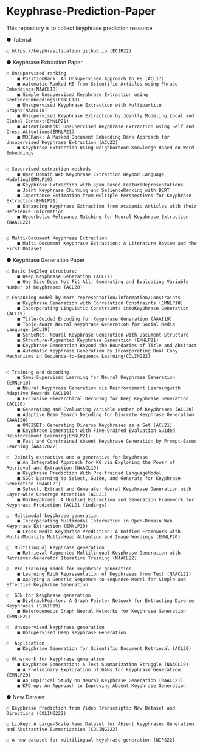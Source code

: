 # Keyphrase-Prediction-Paper

This repository is to collect keyphrase prediction resource.

● Tutorial 

	○ https://keyphrasification.github.io (ECIR22)


● Keyphrase Extraction Paper

	○ Unsupervised ranking
		■ PositionRank: An Unsupervised Approach to KE (ACL17)
		■ Automatic Ranked KE from Scientific Articles using Phrase Embeddings(NAACL18)
		■ Simple Unsupervised Keyphrase Extraction using SentenceEmbeddings(CoNLL18)
		■ Unsupervised Keyphrase Extraction with Multipartite Graphs(NAACL18)
		■ Unsupervised Keyphrase Extraction by Jointly Modeling Local and Global Context(EMNLP21)
		■ AttentionRank: Unsupervised Keyphrase Extraction using Self and Cross Attentions(EMNLP21)
		■ MDERank: A Masked Document Embedding Rank Approach for Unsupervised Keyphrase Extraction (ACL22)
		■ Keyphrase Extraction Using Neighborhood Knowledge Based on Word Embeddings


	○ Supervised extraction methods
		■ Open Domain Web Keyphrase Extraction Beyond Language Modeling(EMNLP19)
		■ Keyphrase Extraction with Span-based FeatureRepresentations
		■ Joint Keyphrase Chunking and SalienceRanking with BERT
		■ Importance Estimation from Multiple Perspectives for Keyphrase Extraction(EMNLP21)
		■ Enhancing Keyphrase Extraction from Academic Articles with their Reference Information
		■ Hyperbolic Relevance Matching for Neural Keyphrase Extraction (NAACL22)

	
	○ Multi-Document Keyphrase Extraction
		■ Multi-Document Keyphrase Extraction: A Literature Review and the First Dataset

   
● Keyphrase Generation Paper

	○ Basic Seq2Seq structure:
		■ Deep Keyphrase Generation (ACL17)
		■ One Size Does Not Fit All: Generating and Evaluating Variable Number of Keyphrases (ACL20)

	○ Enhancing model by more representation/information/Constraints
		■ Keyphrase Generation with Correlation Constraints (EMNLP18)
		■ Incorporating Linguistic Constraints intoKeyphrase Generation (ACL19)
		■ Title-Guided Encoding for Keyphrase Generation (AAAI19)
		■ Topic-Aware Neural Keyphrase Generation for Social Media Language (ACL19)
		■ SenSeNet: Neural Keyphrase Generation with Document Structure
		■ Structure-Augmented Keyphrase Generation (EMNLP21)
		■ Keyphrase Generation Beyond the Boundaries of Title and Abstract
 		■ Automatic Keyphrase Generation by Incorporating Dual Copy Mechanisms in Sequence-to-Sequence Learning(COLING22)


	○ Training and decoding
		■ Semi-Supervised Learning for Neural Keyphrase Generation (EMNLP18)
		■ Neural Keyphrase Generation via Reinforcement Learningwith Adaptive Rewards (ACL19)
		■ Exclusive Hierarchical Decoding for Deep Keyphrase Generation (ACL20)
		■ Generating and Evaluating Variable Number of Keyphrases (ACL20)
		■ Adaptive Beam Search Decoding for Discrete Keyphrase Generation (AAAI20)
		■ ONE2SET: Generating Diverse Keyphrases as a Set (ACL21)
   		■ Keyphrase Generation with Fine-Grained Evaluation-Guided Reinforcement Learning(EMNLP21)
   		■ Fast and Constrained Absent Keyphrase Generation by Prompt-Based Learning (AAAI2022)

	○  Jointly extractive and a generative for keyphrase
		■ An Integrated Approach for KG via Exploring the Power of Retrieval and Extraction (NAACL19)
		■ Keyphrase Prediction With Pre-trained LanguageModel
		■ SGG: Learning to Select, Guide, and Generate for Keyphrase Generation (NAACL21)
		■ Select, Extract and Generate: Neural Keyphrase Generation with Layer-wise Coverage Attention (ACL21)
		■ UniKeyphrase: A Unified Extraction and Generation Framework for Keyphrase Prediction (ACL21-findings)

	○  Multimodal keyphrase generation
		■ Incorporating Multimodal Information in Open-Domain Web Keyphrase Extraction (EMNLP20)
		■ Cross-Media Keyphrase Prediction: A Unified Framework with Multi-Modality Multi-Head Attention and Image Wordings (EMNLP20)

	○  Multilingual keyphrase generation
		■ Retrieval-Augmented Multilingual Keyphrase Generation with Retriever-Generator Iterative Training (NAACL22)

	○  Pre-training model for keyphrase generation
		■ Learning Rich Representation of Keyphrases from Text (NAACL22)
		■ Applying a Generic Sequence-to-Sequence Model for Simple and Effective Keyphrase Generation

	○  GCN for keyphrase generation
		■ DivGraphPointer: A Graph Pointer Network for Extracting Diverse Keyphrases (SIGIR19)
		■ Heterogeneous Graph Neural Networks for Keyphrase Generation (EMNLP21)

	○  Unsupervised keyphrase generation
		■ Unsupervised Deep Keyphrase Generation

	○  Application
		■ Keyphrase Generation for Scientific Document Retrieval (ACL20)

	○ Otherwork for keyphrase generation
		■ Keyphrase Generation: A Text Summarization Struggle (NAACL19)
		■ A Preliminary Exploration of GANs for Keyphrase Generation (EMNLP20)
		■ An Empirical Study on Neural Keyphrase Generation (NAACL21)
		■ KPDrop: An Approach to Improving Absent Keyphrase Generation

● New Dataset

	○ Keyphrase Prediction from Video Transcripts: New Dataset and Directions (COLING222)
	
	○ LipKey: A Large-Scale News Dataset for Absent Keyphrases Generation and Abstractive Summarization (COLING222)
	
	○ A new dataset for multilingual keyphrase generation (NIPS22)

